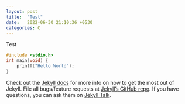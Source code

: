 ```yaml
---
layout: post
title:  "Test"
date:   2022-06-30 21:10:36 +0530
categories: C 
---
```

Test

```C
#include <stdio.h>
int main(void) {
	printf("Hello World");
}
```

Check out the [Jekyll docs][jekyll-docs] for more info on how to get the most out of Jekyll. File all bugs/feature requests at [Jekyll’s GitHub repo][jekyll-gh]. If you have questions, you can ask them on [Jekyll Talk][jekyll-talk].

[jekyll-docs]: https://jekyllrb.com/docs/home
[jekyll-gh]:   https://github.com/jekyll/jekyll
[jekyll-talk]: https://talk.jekyllrb.com/
